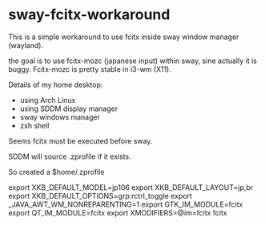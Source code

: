 # sway-fcitx-workaround

This is a simple workaround to use fcitx inside sway window manager (wayland).

the goal is to use fcitx-mozc (japanese input) within sway, sine actually it is buggy. Fcitx-mozc is pretty stable in i3-wm (X11).

Details of my home desktop:

- using Arch Linux
- using SDDM display manager
- sway windows manager
- zsh shell

Seems fcitx must be executed before sway.

SDDM will source .zprofile if it exists. 

So created a $home/.zprofile

export XKB_DEFAULT_MODEL=jp106
export XKB_DEFAULT_LAYOUT=jp,br
export XKB_DEFAULT_OPTIONS=grp:rctrl_toggle
export _JAVA_AWT_WM_NONREPARENTING=1
export GTK_IM_MODULE=fcitx
export QT_IM_MODULE=fcitx
export XMODIFIERS=@im=fcitx
fcitx


